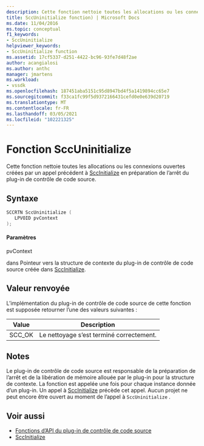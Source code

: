 ```yaml
---
description: Cette fonction nettoie toutes les allocations ou les connexions ouvertes créées par un appel précédent à SccInitialize en préparation de l’arrêt du plug-in de contrôle de code source.
title: SccUninitialize fonction) | Microsoft Docs
ms.date: 11/04/2016
ms.topic: conceptual
f1_keywords:
- SccUninitialize
helpviewer_keywords:
- SccUninitialize function
ms.assetid: 17cf5337-d251-4422-bc96-93fe7d48f2ae
author: acangialosi
ms.author: anthc
manager: jmartens
ms.workload:
- vssdk
ms.openlocfilehash: 187451aba5151c95d8947bd4f5a1419894cc65e7
ms.sourcegitcommit: f33ca1fc99f5d9372166431cefd0e0e639d20719
ms.translationtype: MT
ms.contentlocale: fr-FR
ms.lasthandoff: 03/05/2021
ms.locfileid: "102221325"
---
```

# <a name="sccuninitialize-function"></a>Fonction SccUninitialize
Cette fonction nettoie toutes les allocations ou les connexions ouvertes créées par un appel précédent à [SccInitialize](../extensibility/sccinitialize-function.md) en préparation de l’arrêt du plug-in de contrôle de code source.

## <a name="syntax"></a>Syntaxe

```cpp
SCCRTN SccUninitialize (
   LPVOID pvContext
);
```

#### <a name="parameters"></a>Paramètres
 pvContext

dans Pointeur vers la structure de contexte du plug-in de contrôle de code source créée dans [SccInitialize](../extensibility/sccinitialize-function.md).

## <a name="return-value"></a>Valeur renvoyée
 L’implémentation du plug-in de contrôle de code source de cette fonction est supposée retourner l’une des valeurs suivantes :

|Value|Description|
|-----------|-----------------|
|SCC_OK|Le nettoyage s’est terminé correctement.|

## <a name="remarks"></a>Notes
 Le plug-in de contrôle de code source est responsable de la préparation de l’arrêt et de la libération de mémoire allouée par le plug-in pour la structure de contexte. La fonction est appelée une fois pour chaque instance donnée d’un plug-in. Un appel à [SccInitialize](../extensibility/sccinitialize-function.md) précède cet appel. Aucun projet ne peut encore être ouvert au moment de l’appel à `SccUninitialize` .

## <a name="see-also"></a>Voir aussi
- [Fonctions d’API du plug-in de contrôle de code source](../extensibility/source-control-plug-in-api-functions.md)
- [SccInitialize](../extensibility/sccinitialize-function.md)
